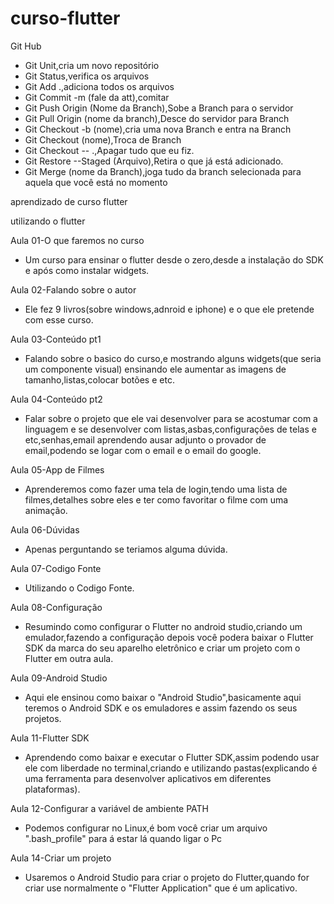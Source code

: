 # curso-flutter

Git Hub
 - Git Unit,cria um novo repositório 
 - Git Status,verifica os arquivos
 - Git Add .,adiciona todos os arquivos
 - Git Commit -m (fale da att),comitar
 - Git Push Origin (Nome da Branch),Sobe a Branch para o servidor
 - Git Pull Origin (nome da branch),Desce do servidor para Branch
 - Git Checkout -b (nome),cria uma nova Branch e entra na Branch
 - Git Checkout (nome),Troca de Branch 
 - Git Checkout -- .,Apagar tudo que eu fiz.
 - Git Restore --Staged (Arquivo),Retira o que já está adicionado.
 - Git Merge (nome da Branch),joga tudo da branch selecionada para aquela que você está no momento

aprendizado de curso flutter

utilizando o flutter

Aula 01-O que faremos no curso
 - Um curso para ensinar o flutter desde o zero,desde a instalação do SDK e após como instalar widgets.

Aula 02-Falando sobre o autor
 - Ele fez 9 livros(sobre windows,adnroid e iphone) e o que ele pretende com esse curso.

Aula 03-Conteúdo pt1
 - Falando sobre o basico do curso,e mostrando alguns widgets(que seria um componente visual) ensinando ele aumentar as imagens de tamanho,listas,colocar botões e etc.

Aula 04-Conteúdo pt2
 - Falar sobre o projeto que ele vai desenvolver para se acostumar com a linguagem e se desenvolver com listas,asbas,configurações de telas e etc,senhas,email aprendendo  ausar adjunto o provador de email,podendo se logar com o email e o email do google.

Aula 05-App de Filmes
 - Aprenderemos como fazer uma tela de login,tendo uma lista de filmes,detalhes sobre eles e ter como favoritar o filme com uma animação.

Aula 06-Dúvidas
 - Apenas perguntando se teriamos alguma dúvida.

Aula 07-Codigo Fonte
 - Utilizando o Codigo Fonte.

Aula 08-Configuração
 - Resumindo como configurar o Flutter no android studio,criando um emulador,fazendo a configuração depois você podera baixar o Flutter SDK da marca do seu aparelho eletrônico e criar um projeto com o Flutter em outra aula.

Aula 09-Android Studio
 - Aqui ele ensinou como baixar o "Android Studio",basicamente aqui teremos o Android SDK e os emuladores e assim fazendo os seus projetos.

Aula 11-Flutter SDK
 - Aprendendo como baixar e executar o Flutter SDK,assim podendo usar ele com liberdade no terminal,criando e utilizando pastas(explicando é uma ferramenta para desenvolver aplicativos em diferentes plataformas).


Aula 12-Configurar a variável de ambiente PATH
 - Podemos configurar no Linux,é bom você criar um arquivo ".bash_profile" para á estar lá quando ligar o Pc

Aula 14-Criar um projeto
 - Usaremos o Android Studio para criar o projeto do Flutter,quando for criar use normalmente o "Flutter Application" que é um aplicativo.
